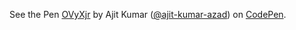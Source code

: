 <p data-height="266" data-theme-id="14134" data-slug-hash="OVyXjr" data-default-tab="result" data-user="ajit-kumar-azad" class='codepen'>See the Pen <a href='http://codepen.io/ajit-kumar-azad/pen/OVyXjr/'>OVyXjr</a> by Ajit Kumar (<a href='http://codepen.io/ajit-kumar-azad'>@ajit-kumar-azad</a>) on <a href='http://codepen.io'>CodePen</a>.</p>
<script async src="//assets.codepen.io/assets/embed/ei.js"></script>
